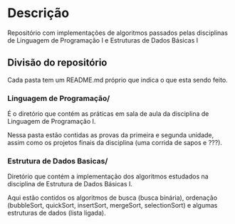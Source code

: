 # Descrição

Repositório com implementações de algoritmos passados pelas disciplinas de Linguagem de Programação I e Estruturas de Dados Básicas I

## Divisão do repositório

Cada pasta tem um README.md próprio que indica o que esta sendo feito.

### Linguagem de Programação/

É o diretório que contém as práticas em sala de aula da disciplina de Linguagem de Programação I.

Nessa pasta estão contidas as provas da primeira e segunda unidade, assim como os projetos finais da disciplina (uma corrida de sapos e ???).

### Estrutura de Dados Basicas/

Diretório que contém a implementação dos algoritmos estudados na disciplina de Estrutura de Dados Básicas I.

Aqui estão contidos os algoritmos de busca (busca binária), ordenação (bubbleSort, quickSort, insertSort, mergeSort, selectionSort) e algumas estruturas de dados (lista ligada).


